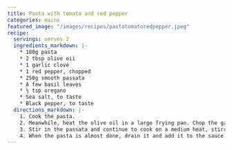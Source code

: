 ```yaml
---
title: Pasta with tomato and red pepper
categories: mains
featured_image: "/images/recipes/pastatomatoredpepper.jpeg"
recipe:
  servings: serves 2
  ingredients_markdown: |-
    * 180g pasta
    * 2 tbsp olive oii
    * 1 garlic clove
    * 1 red pepper, chopped
    * 250g smooth passata
    * A few basil leaves
    * ½ tsp oregano
    * Sea salt, to taste
    * Black pepper, to taste
  directions_markdown: |-
    1. Cook the pasta.
    2. Meanwhile, heat the olive oil in a large frying pan. Chop the garlic in half. Add to the pan and cook on a medium-high heat for a few minutes. Add the pepper and cook until softened.
    3. Stir in the passata and continue to cook on a medium heat, stirring frequently. Add the basil, oregano and season with salt and black pepper.
    4. When the pasta is almost done, drain it and add it to the sauce. Toss together until the pasta is coated.
---
```

